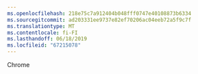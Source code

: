 ```yaml
---
ms.openlocfilehash: 218e75c7a912404b048fff0747e40108873b6334
ms.sourcegitcommit: ad203331ee9737e82ef70206ac04eeb72a5f9c7f
ms.translationtype: MT
ms.contentlocale: fi-FI
ms.lasthandoff: 06/18/2019
ms.locfileid: "67215078"
---
```

Chrome